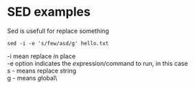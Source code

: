 SED examples
============

Sed is usefull for replace something
```
sed -i -e 's/few/asd/g' hello.txt
```
-i mean replace *i*n place\
-e option indicates the *e*xpression/command to run, in this case\
s - means replace *s*tring\
g - means *g*lobal\
